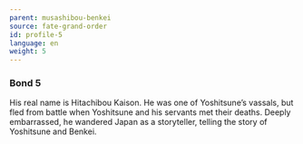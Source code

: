 ```yaml
---
parent: musashibou-benkei
source: fate-grand-order
id: profile-5
language: en
weight: 5
---
```


### Bond 5

His real name is Hitachibou Kaison.
He was one of Yoshitsune’s vassals, but fled from battle when Yoshitsune and his servants met their deaths.
Deeply embarrassed, he wandered Japan as a storyteller, telling the story of Yoshitsune and Benkei.
